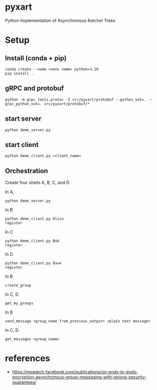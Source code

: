 # pyxart
Python implementation of Asynchronous Ratchet Trees

# Setup

## Install (conda + pip)

```
conda create --name <venv name> python=3.10
pip install .
```
## gRPC and protobuf

```
python -m grpc_tools.protoc -I src/pyxart/protobuf --python_out=. --grpc_python_out=. src/pyxart/protobuf/*
```

## start server

```
python demo_server.py
```

## start client

```
python demo_client.py <client_name>
```

## Orchestration

Create four shells A, B, C, and D

In A,
```
python demo_server.py
```

In B

```
python demo_client.py Alice
register
```

In C

```
python demo_client.py Bob
register
```

In D
```
python demo_client.py Dave
register
```

In B


```
create_group
```

In C, D

```
get_my_groups
```

In B

```
send_message <group_name_from_previous_output> <plain text message>
```
In C, D

```
get_messages <group_name>
```


# references

- https://research.facebook.com/publications/on-ends-to-ends-encryption-asynchronous-group-messaging-with-strong-security-guarantees/
